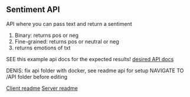 ## Sentiment API
API where you can pass text and return a sentiment
1. Binary: returns pos or neg
2. Fine-grained: returns pos or neutral or neg
3. returns emotions of txt

SEE this example api docs for the expected results!
[desired API docs](https://app.theneo.io/myself/sentimentapi)


DENIS: fix api folder with docker, see readme api for setup
NAVIGATE TO /API folder before editing

[Client readme](/api/README.md)
[Server readme](/client/README.md)